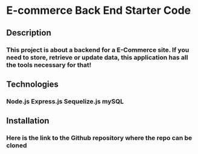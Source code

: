 # E-commerce Back End Starter Code

## Description
### This project is about a backend for a E-Commerce site. If you need to store, retrieve or update data, this application has all the tools necessary for that!

## Technologies
### Node.js Express.js Sequelize.js mySQL

## Installation
### Here is the link to the Github repository where the repo can be cloned
